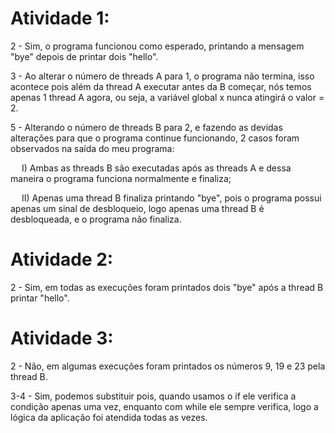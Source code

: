 # Atividade 1: <br>

2 - Sim, o programa funcionou como esperado, printando a mensagem "bye" depois de printar dois "hello". <br>

3 - Ao alterar o número de threads A para 1, o programa não termina, isso acontece pois além da thread A executar antes da B começar, nós temos apenas 1 thread A agora,
ou seja, a variável global x nunca atingirá o valor = 2. <br>

5 -  Alterando o número de threads B para 2, e fazendo as devidas alterações para que o programa continue funcionando, 2 casos foram observados na saída do meu programa: <br>

&emsp;  I) Ambas as threads B são executadas após as threads A e dessa maneira o programa funciona normalmente e finaliza; <br>

&emsp;  II) Apenas uma thread B finaliza printando "bye", pois o programa possui apenas um sinal de desbloqueio, logo apenas uma thread B é desbloqueada, e o programa não finaliza. <br>

# Atividade 2: <br>

2 - Sim, em todas as execuções foram printados dois "bye" após a thread B printar "hello". <br>

# Atividade 3: <br>

2 - Não, em algumas execuções foram printados os números 9, 19 e 23 pela thread B.

3-4 -  Sim, podemos substituir pois, quando usamos o if ele verifica a condição apenas uma vez, enquanto com while ele sempre verifica, 
logo a lógica da aplicação foi atendida todas as vezes. <br>
